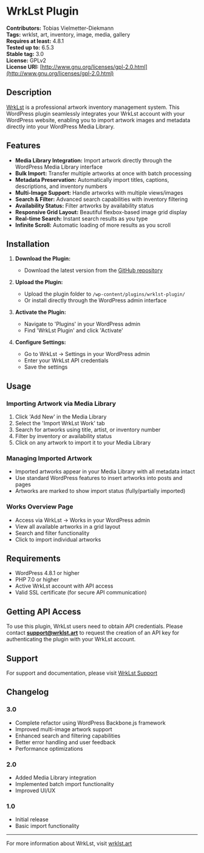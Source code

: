 # WrkLst Plugin

**Contributors:** Tobias Vielmetter-Diekmann  
**Tags:** wrklst, art, inventory, image, media, gallery  
**Requires at least:** 4.8.1  
**Tested up to:** 6.5.3  
**Stable tag:** 3.0  
**License:** GPLv2  
**License URI:** [http://www.gnu.org/licenses/gpl-2.0.html](http://www.gnu.org/licenses/gpl-2.0.html)  

## Description

[WrkLst](https://wrklst.art) is a professional artwork inventory management system. This WordPress plugin seamlessly integrates your WrkLst account with your WordPress website, enabling you to import artwork images and metadata directly into your WordPress Media Library.

## Features

- **Media Library Integration:** Import artwork directly through the WordPress Media Library interface
- **Bulk Import:** Transfer multiple artworks at once with batch processing
- **Metadata Preservation:** Automatically import titles, captions, descriptions, and inventory numbers
- **Multi-Image Support:** Handle artworks with multiple views/images
- **Search & Filter:** Advanced search capabilities with inventory filtering
- **Availability Status:** Filter artworks by availability status
- **Responsive Grid Layout:** Beautiful flexbox-based image grid display
- **Real-time Search:** Instant search results as you type
- **Infinite Scroll:** Automatic loading of more results as you scroll

## Installation

1. **Download the Plugin:**
   - Download the latest version from the [GitHub repository](https://github.com/wrklst/wrklst-plugin)

2. **Upload the Plugin:**
   - Upload the plugin folder to `/wp-content/plugins/wrklst-plugin/`
   - Or install directly through the WordPress admin interface

3. **Activate the Plugin:**
   - Navigate to 'Plugins' in your WordPress admin
   - Find 'WrkLst Plugin' and click 'Activate'

4. **Configure Settings:**
   - Go to WrkLst → Settings in your WordPress admin
   - Enter your WrkLst API credentials
   - Save the settings

## Usage

### Importing Artwork via Media Library

1. Click 'Add New' in the Media Library
2. Select the 'Import WrkLst Work' tab
3. Search for artworks using title, artist, or inventory number
4. Filter by inventory or availability status
5. Click on any artwork to import it to your Media Library

### Managing Imported Artwork

- Imported artworks appear in your Media Library with all metadata intact
- Use standard WordPress features to insert artworks into posts and pages
- Artworks are marked to show import status (fully/partially imported)

### Works Overview Page

- Access via WrkLst → Works in your WordPress admin
- View all available artworks in a grid layout
- Search and filter functionality
- Click to import individual artworks

## Requirements

- WordPress 4.8.1 or higher
- PHP 7.0 or higher
- Active WrkLst account with API access
- Valid SSL certificate (for secure API communication)

## Getting API Access

To use this plugin, WrkLst users need to obtain API credentials. Please contact **support@wrklst.art** to request the creation of an API key for authenticating the plugin with your WrkLst account.

## Support

For support and documentation, please visit [WrkLst Support](https://wrklst.art/support)

## Changelog

### 3.0
- Complete refactor using WordPress Backbone.js framework
- Improved multi-image artwork support
- Enhanced search and filtering capabilities
- Better error handling and user feedback
- Performance optimizations

### 2.0
- Added Media Library integration
- Implemented batch import functionality
- Improved UI/UX

### 1.0
- Initial release
- Basic import functionality

---

For more information about WrkLst, visit [wrklst.art](https://wrklst.art)